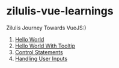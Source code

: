 # zilulis-vue-learnings
Zilulis Journey Towards VueJS:)

1. [Hello World](/hello-world)
2. [Hello World With Tooltip](/hello-world-tooltip)
3. [Control Statements](/control-statements)
4. [Handling User Inputs](/handling-user-inputs)
